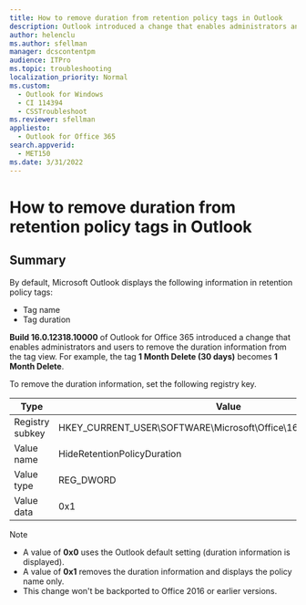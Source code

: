 ```yaml
---
title: How to remove duration from retention policy tags in Outlook
description: Outlook introduced a change that enables administrators and users to remove the duration information from the retention policy tag view by setting a registry key.
author: helenclu
ms.author: sfellman
manager: dcscontentpm
audience: ITPro
ms.topic: troubleshooting
localization_priority: Normal
ms.custom: 
  - Outlook for Windows
  - CI 114394
  - CSSTroubleshoot
ms.reviewer: sfellman
appliesto: 
  - Outlook for Office 365
search.appverid: 
  - MET150
ms.date: 3/31/2022
---
```


# How to remove duration from retention policy tags in Outlook

## Summary

By default, Microsoft Outlook displays the following information in retention policy tags:

- Tag name
- Tag duration

**Build 16.0.12318.10000** of Outlook for Office 365 introduced a change that enables administrators and users to remove the duration information from the tag view. For example, the tag **1 Month Delete (30 days)** becomes **1 Month Delete**.

To remove the duration information, set the following registry key.

| Type|Value |
|---------|---------|
|Registry subkey|HKEY_CURRENT_USER\SOFTWARE\Microsoft\Office\16.0\Outlook\Preferences|
|Value name|HideRetentionPolicyDuration|
|Value type|REG_DWORD|
|Value data|0x1|

> [!NOTE]
> - A value of **0x0** uses the Outlook default setting (duration information is displayed).
> - A value of **0x1** removes the duration information and displays the policy name only.
> - This change won't be backported to Office 2016 or earlier versions.
